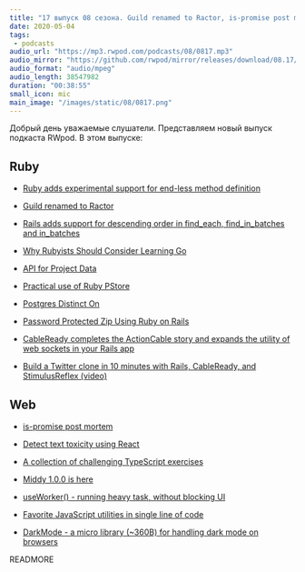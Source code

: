 ```yaml
---
title: "17 выпуск 08 сезона. Guild renamed to Ractor, is-promise post mortem, CableReady, Middy, useWorker, DarkMode и прочее"
date: 2020-05-04
tags:
 - podcasts
audio_url: "https://mp3.rwpod.com/podcasts/08/0817.mp3"
audio_mirror: "https://github.com/rwpod/mirror/releases/download/08.17/0817.mp3"
audio_format: "audio/mpeg"
audio_length: 38547982
duration: "00:38:55"
small_icon: mic
main_image: "/images/static/08/0817.png"
---
```


Добрый день уважаемые слушатели. Представляем новый выпуск подкаста RWpod. В этом выпуске:

## Ruby

 - [Ruby adds experimental support for end-less method definition](https://blog.saeloun.com/2020/04/27/ruby-adds-endless-method-definition-experimental.html)
 - [Guild renamed to Ractor](https://github.com/ko1/ruby/blob/ractor/ractor.ja.md)
 - [Rails adds support for descending order in find_each, find_in_batches and in_batches](https://blog.saeloun.com/2020/04/29/rails-support-descending-order-for-find-each-find-in-batches)
 - [Why Rubyists Should Consider Learning Go](https://www.honeybadger.io/blog/rubyist-learn-go/)
 - [API for Project Data](https://www.ruby-toolbox.com/blog/2020-04-29/api-for-project-data)


 - [Practical use of Ruby PStore](https://blog.arkency.com/practical-use-of-ruby-pstore/)
 - [Postgres Distinct On](https://johnnunemaker.com/postgres-distinct-on/)
 - [Password Protected Zip Using Ruby on Rails](https://www.botreetechnologies.com/blog/password-protected-zip-using-ruby-on-rails)
 - [CableReady completes the ActionCable story and expands the utility of web sockets in your Rails app](https://cableready.stimulusreflex.com/)
 - [Build a Twitter clone in 10 minutes with Rails, CableReady, and StimulusReflex (video)](https://www.youtube.com/watch?v=F5hA79vKE_E)

## Web

 - [is-promise post mortem](https://medium.com/javascript-in-plain-english/is-promise-post-mortem-cab807f18dcc)
 - [Detect text toxicity using React](https://aralroca.com/blog/detect-text-toxicity-with-react)


 - [A collection of challenging TypeScript exercises](https://github.com/mdevils/typescript-exercises)
 - [Middy 1.0.0 is here](https://loige.co/middy-1-is-here/)
 - [useWorker() - running heavy task, without blocking UI](https://useworker.js.org/)
 - [Favorite JavaScript utilities in single line of code](https://1loc.dev/)
 - [DarkMode - a micro library (~360B) for handling dark mode on browsers](https://github.com/kazzkiq/darkmode)


READMORE
